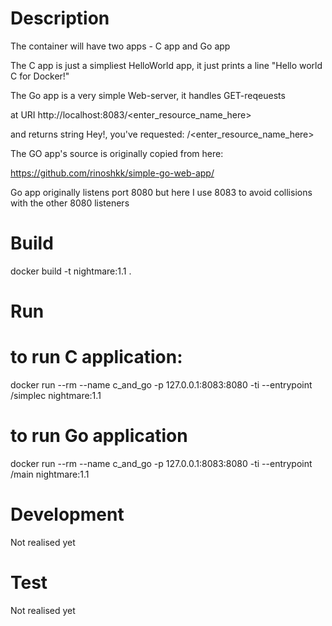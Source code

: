 # Description
The container will have two apps - C app and Go app

The C app is just a simpliest HelloWorld app, it just prints a line "Hello world C for Docker!"

The Go app is a very simple Web-server, it handles GET-reqeuests

at URI http://localhost:8083/<enter_resource_name_here>

and returns string Hey!, you've requested: /<enter_resource_name_here>

The GO app's source is originally copied from here:

https://github.com/rinoshkk/simple-go-web-app/ 

Go app originally listens port 8080 but here  I use 8083 to avoid collisions with the other 8080 listeners



# Build 

docker build -t nightmare:1.1 . 

 
# Run

# to run C application: 

docker run --rm --name c_and_go -p 127.0.0.1:8083:8080 -ti --entrypoint /simplec nightmare:1.1

# to run Go application

docker run --rm --name c_and_go -p 127.0.0.1:8083:8080 -ti --entrypoint /main nightmare:1.1

# Development

Not realised yet

# Test

Not realised yet
